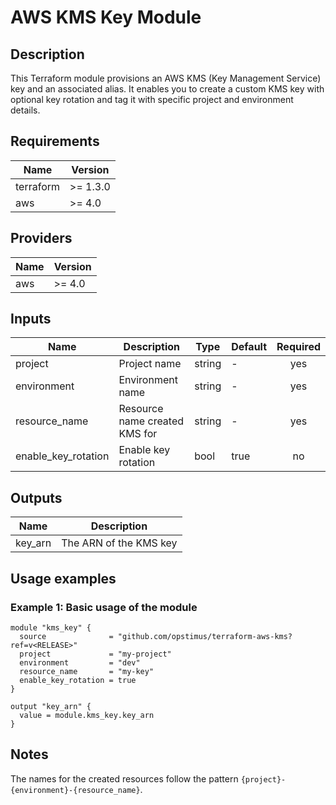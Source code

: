 # AWS KMS Key Module

## Description 

This Terraform module provisions an AWS KMS (Key Management Service) key and an associated alias. It enables you to create a custom KMS key with optional key rotation and tag it with specific project and environment details.

## Requirements 

| Name | Version | 
|------|---------| 
| terraform | >= 1.3.0 | 
| aws | >= 4.0 | 

## Providers 

| Name | Version | 
|------|---------| 
| aws | >= 4.0 | 

## Inputs 

| Name              | Description                        | Type    | Default | Required | 
|-------------------|------------------------------------|---------|---------|:--------:| 
| project           | Project name                       | string  | -       | yes      | 
| environment       | Environment name                   | string  | -       | yes      | 
| resource_name     | Resource name created KMS for      | string  | -       | yes      | 
| enable_key_rotation | Enable key rotation                | bool    | true    | no       | 

## Outputs 

| Name    | Description       | 
|---------|-------------------| 
| key_arn | The ARN of the KMS key | 

## Usage examples 

### Example 1: Basic usage of the module

```hcl
module "kms_key" {
  source              = "github.com/opstimus/terraform-aws-kms?ref=v<RELEASE>"
  project             = "my-project"
  environment         = "dev"
  resource_name       = "my-key"
  enable_key_rotation = true
}

output "key_arn" {
  value = module.kms_key.key_arn
}
```

## Notes

The names for the created resources follow the pattern `{project}-{environment}-{resource_name}`.
